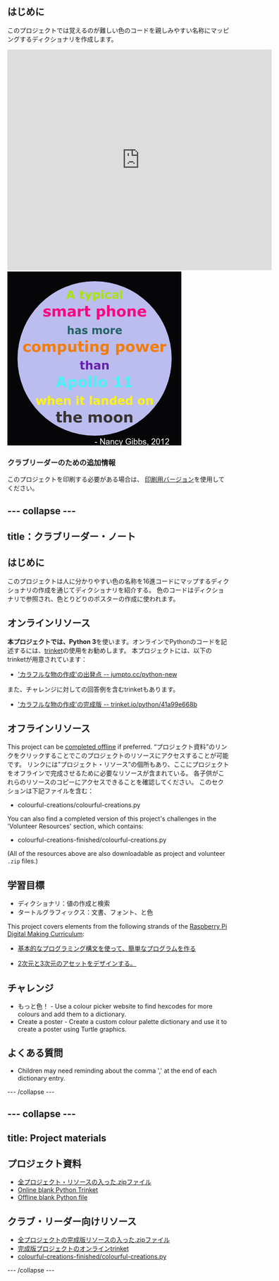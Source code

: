 ## はじめに

このプロジェクトでは覚えるのが難しい色のコードを親しみやすい名称にマッピングするディクショナリを作成します。

<div class="trinket">
  <iframe src="https://trinket.io/embed/python/97822f48b7?outputOnly=true&start=result" width="600" height="500" frameborder="0" marginwidth="0" marginheight="0" allowfullscreen>
  </iframe>
  <img src="images/colourful-finished.png">
</div>

### クラブリーダーのための追加情報

このプロジェクトを印刷する必要がある場合は、 [印刷用バージョン](https://projects.raspberrypi.org/en/projects/colourful-creations/print)を使用してください。

## \--- collapse \---

## title：クラブリーダー・ノート

## はじめに

このプロジェクトは人に分かりやすい色の名称を16進コードにマップするディクショナリの作成を通じてディクショナリを紹介する。 色のコードはディクショナリで参照され、色とりどりのポスターの作成に使われます。

## オンラインリソース

**本プロジェクトでは、Python 3**を使います。オンラインでPythonのコードを記述するには、[trinket](https://trinket.io/)の使用をお勧めします。 本プロジェクトには、以下のtrinketが用意されています：

* ['カラフルな物の作成'の出発点 -- jumpto.cc/python-new](http://jumpto.cc/python-new)

また、チャレンジに対しての回答例を含むtrinketもあります。

* ['カラフルな物の作成'の完成版 -- trinket.io/python/41a99e668b](https://trinket.io/python/97822f48b7)

## オフラインリソース

This project can be [completed offline](https://www.codeclubprojects.org/en-GB/resources/python-working-offline/) if preferred. “プロジェクト資料”のリンクをクリックすることでこのプロジェクトのリソースにアクセスすることが可能です。 リンクには”プロジェクト・リソース”の個所もあり、ここにプロジェクトをオフラインで完成させるために必要なリソースが含まれている。 各子供がこれらのリソースのコピーにアクセスできることを確認してください。 このセクションは下記ファイルを含む：

* colourful-creations/colourful-creations.py

You can also find a completed version of this project's challenges in the 'Volunteer Resources' section, which contains:

* colourful-creations-finished/colourful-creations.py

(All of the resources above are also downloadable as project and volunteer `.zip` files.)

## 学習目標

* ディクショナリ：値の作成と検索
* タートルグラフィックス：文書、フォント、と色

This project covers elements from the following strands of the [Raspberry Pi Digital Making Curriculum](http://rpf.io/curriculum):

* [基本的なプログラミング構文を使って、簡単なプログラムを作る](https://www.raspberrypi.org/curriculum/programming/creator)

* [2次元と3次元のアセットをデザインする。](https://www.raspberrypi.org/curriculum/design/creator)

## チャレンジ

* もっと色！ - Use a colour picker website to find hexcodes for more colours and add them to a dictionary. 
* Create a poster - Create a custom colour palette dictionary and use it to create a poster using Turtle graphics. 

## よくある質問

* Children may need reminding about the comma ',' at the end of each dictionary entry. 

\--- /collapse \---

## \--- collapse \---

## title: Project materials

## プロジェクト資料

* [全プロジェクト・リソースの入った.zipファイル](resources/colourful-creations-project-resources.zip)
* [Online blank Python Trinket](http://jumpto.cc/python-new)
* [Offline blank Python file](resources/new-new.py)

## クラブ・リーダー向けリソース

* [全プロジェクトの完成版リソースの入った.zipファイル](resources/colourful-creations-volunteer-resources.zip)
* [完成版プロジェクトのオンラインtrinket](https://trinket.io/python/97822f48b7)
* [colourful-creations-finished/colourful-creations.py](resources/colourful-creations-finished-colourful-creations.py)

\--- /collapse \---